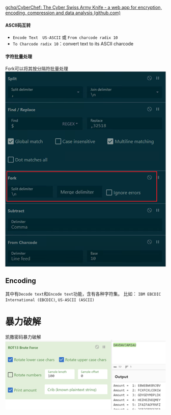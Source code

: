 [gchq/CyberChef: The Cyber Swiss Army Knife - a web app for encryption, encoding, compression and data analysis (github.com)](https://github.com/gchq/CyberChef)

#### ASCII码互转
- `Encode Text  US-ASCII` 或 `From charcode radix 10`
- `To Charcode radix 10`：convert text to its ASCII charcode
#### 字符批量处理
Fork可以将其按分隔符批量处理
![](../../attachments/Pasted%20image%2020230718192015.png)



## Encoding

其中有`Decode text`和`Encode text`功能，含有各种字符集。
比如：
`IBM EBCDIC International (EBCDIC)`, `US-ASCII (ASCII)`


# 暴力破解

凯撒密码暴力破解
![](../../attachments/Pasted%20image%2020230902211937.png)